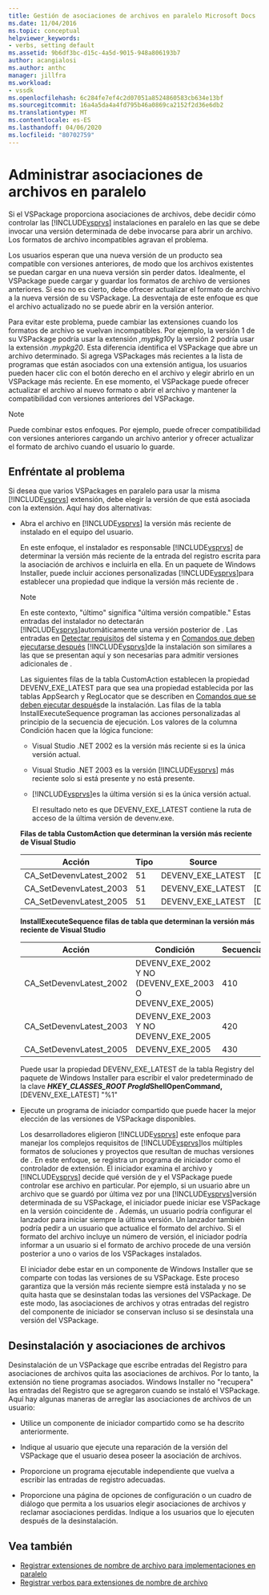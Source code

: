 ```yaml
---
title: Gestión de asociaciones de archivos en paralelo Microsoft Docs
ms.date: 11/04/2016
ms.topic: conceptual
helpviewer_keywords:
- verbs, setting default
ms.assetid: 9b6df3bc-d15c-4a5d-9015-948a806193b7
author: acangialosi
ms.author: anthc
manager: jillfra
ms.workload:
- vssdk
ms.openlocfilehash: 6c284fe7ef4c2d07051a8524860583cb634e13bf
ms.sourcegitcommit: 16a4a5da4a4fd795b46a0869ca2152f2d36e6db2
ms.translationtype: MT
ms.contentlocale: es-ES
ms.lasthandoff: 04/06/2020
ms.locfileid: "80702759"
---
```

# <a name="manage-side-by-side-file-associations"></a>Administrar asociaciones de archivos en paralelo

Si el VSPackage proporciona asociaciones de archivos, debe decidir cómo controlar las [!INCLUDE[vsprvs](../code-quality/includes/vsprvs_md.md)] instalaciones en paralelo en las que se debe invocar una versión determinada de debe invocarse para abrir un archivo. Los formatos de archivo incompatibles agravan el problema.

Los usuarios esperan que una nueva versión de un producto sea compatible con versiones anteriores, de modo que los archivos existentes se puedan cargar en una nueva versión sin perder datos. Idealmente, el VSPackage puede cargar y guardar los formatos de archivo de versiones anteriores. Si eso no es cierto, debe ofrecer actualizar el formato de archivo a la nueva versión de su VSPackage. La desventaja de este enfoque es que el archivo actualizado no se puede abrir en la versión anterior.

Para evitar este problema, puede cambiar las extensiones cuando los formatos de archivo se vuelvan incompatibles. Por ejemplo, la versión 1 de su VSPackage podría usar la extensión *,mypkg10*y la versión 2 podría usar la extensión *.mypkg20*. Esta diferencia identifica el VSPackage que abre un archivo determinado. Si agrega VSPackages más recientes a la lista de programas que están asociados con una extensión antigua, los usuarios pueden hacer clic con el botón derecho en el archivo y elegir abrirlo en un VSPackage más reciente. En ese momento, el VSPackage puede ofrecer actualizar el archivo al nuevo formato o abrir el archivo y mantener la compatibilidad con versiones anteriores del VSPackage.

> [!NOTE]
> Puede combinar estos enfoques. Por ejemplo, puede ofrecer compatibilidad con versiones anteriores cargando un archivo anterior y ofrecer actualizar el formato de archivo cuando el usuario lo guarde.

## <a name="face-the-problem"></a>Enfréntate al problema

Si desea que varios VSPackages en paralelo para usar la misma [!INCLUDE[vsprvs](../code-quality/includes/vsprvs_md.md)] extensión, debe elegir la versión de que está asociada con la extensión. Aquí hay dos alternativas:

- Abra el archivo en [!INCLUDE[vsprvs](../code-quality/includes/vsprvs_md.md)] la versión más reciente de instalado en el equipo del usuario.

   En este enfoque, el instalador es responsable [!INCLUDE[vsprvs](../code-quality/includes/vsprvs_md.md)] de determinar la versión más reciente de la entrada del registro escrita para la asociación de archivos e incluirla en ella. En un paquete de Windows Installer, puede incluir acciones personalizadas [!INCLUDE[vsprvs](../code-quality/includes/vsprvs_md.md)]para establecer una propiedad que indique la versión más reciente de .

  > [!NOTE]
  > En este contexto, "último" significa "última versión compatible." Estas entradas del instalador no detectarán [!INCLUDE[vsprvs](../code-quality/includes/vsprvs_md.md)]automáticamente una versión posterior de . Las entradas en [Detectar requisitos](../extensibility/internals/detecting-system-requirements.md) del sistema y en [Comandos que deben ejecutarse después](../extensibility/internals/commands-that-must-be-run-after-installation.md) [!INCLUDE[vsprvs](../code-quality/includes/vsprvs_md.md)]de la instalación son similares a las que se presentan aquí y son necesarias para admitir versiones adicionales de .

   Las siguientes filas de la tabla CustomAction establecen la propiedad DEVENV_EXE_LATEST para que sea una propiedad establecida por las tablas AppSearch y RegLocator que se describen en [Comandos que se deben ejecutar después](../extensibility/internals/commands-that-must-be-run-after-installation.md)de la instalación. Las filas de la tabla InstallExecuteSequence programan las acciones personalizadas al principio de la secuencia de ejecución. Los valores de la columna Condición hacen que la lógica funcione:

  - Visual Studio .NET 2002 es la versión más reciente si es la única versión actual.

  - Visual Studio .NET 2003 es la versión [!INCLUDE[vsprvs](../code-quality/includes/vsprvs_md.md)] más reciente solo si está presente y no está presente.

  - [!INCLUDE[vsprvs](../code-quality/includes/vsprvs_md.md)]es la última versión si es la única versión actual.

    El resultado neto es que DEVENV_EXE_LATEST contiene la ruta de acceso de la última versión de devenv.exe.

  **Filas de tabla CustomAction que determinan la versión más reciente de Visual Studio**

  |Acción|Tipo|Source|Destino|
  |------------|----------|------------|------------|
  |CA_SetDevenvLatest_2002|51|DEVENV_EXE_LATEST|[DEVENV_EXE_2002]|
  |CA_SetDevenvLatest_2003|51|DEVENV_EXE_LATEST|[DEVENV_EXE_2003]|
  |CA_SetDevenvLatest_2005|51|DEVENV_EXE_LATEST|[DEVENV_EXE_2005]|

  **InstallExecuteSequence filas de tabla que determinan la versión más reciente de Visual Studio**

  |Acción|Condición|Secuencia|
  |------------|---------------|--------------|
  |CA_SetDevenvLatest_2002|DEVENV_EXE_2002 Y NO (DEVENV_EXE_2003 O DEVENV_EXE_2005)|410|
  |CA_SetDevenvLatest_2003|DEVENV_EXE_2003 Y NO DEVENV_EXE_2005|420|
  |CA_SetDevenvLatest_2005|DEVENV_EXE_2005|430|

   Puede usar la propiedad DEVENV_EXE_LATEST de la tabla Registry del paquete de Windows Installer para escribir el valor predeterminado de la clave ***HKEY_CLASSES_ROOT ProgId*ShellOpenCommand,** [DEVENV_EXE_LATEST] "%1"

- Ejecute un programa de iniciador compartido que puede hacer la mejor elección de las versiones de VSPackage disponibles.

   Los desarrolladores eligieron [!INCLUDE[vsprvs](../code-quality/includes/vsprvs_md.md)] este enfoque para manejar los complejos requisitos de [!INCLUDE[vsprvs](../code-quality/includes/vsprvs_md.md)]los múltiples formatos de soluciones y proyectos que resultan de muchas versiones de . En este enfoque, se registra un programa de iniciador como el controlador de extensión. El iniciador examina el archivo y [!INCLUDE[vsprvs](../code-quality/includes/vsprvs_md.md)] decide qué versión de y el VSPackage puede controlar ese archivo en particular. Por ejemplo, si un usuario abre un archivo que se guardó por última vez por una [!INCLUDE[vsprvs](../code-quality/includes/vsprvs_md.md)]versión determinada de su VSPackage, el iniciador puede iniciar ese VSPackage en la versión coincidente de . Además, un usuario podría configurar el lanzador para iniciar siempre la última versión. Un lanzador también podría pedir a un usuario que actualice el formato del archivo. Si el formato del archivo incluye un número de versión, el iniciador podría informar a un usuario si el formato de archivo procede de una versión posterior a uno o varios de los VSPackages instalados.

   El iniciador debe estar en un componente de Windows Installer que se comparte con todas las versiones de su VSPackage. Este proceso garantiza que la versión más reciente siempre está instalada y no se quita hasta que se desinstalan todas las versiones del VSPackage. De este modo, las asociaciones de archivos y otras entradas del registro del componente de iniciador se conservan incluso si se desinstala una versión del VSPackage.

## <a name="uninstall-and-file-associations"></a>Desinstalación y asociaciones de archivos

Desinstalación de un VSPackage que escribe entradas del Registro para asociaciones de archivos quita las asociaciones de archivos. Por lo tanto, la extensión no tiene programas asociados. Windows Installer no "recupera" las entradas del Registro que se agregaron cuando se instaló el VSPackage. Aquí hay algunas maneras de arreglar las asociaciones de archivos de un usuario:

- Utilice un componente de iniciador compartido como se ha descrito anteriormente.

- Indique al usuario que ejecute una reparación de la versión del VSPackage que el usuario desea poseer la asociación de archivos.

- Proporcione un programa ejecutable independiente que vuelva a escribir las entradas de registro adecuadas.

- Proporcione una página de opciones de configuración o un cuadro de diálogo que permita a los usuarios elegir asociaciones de archivos y reclamar asociaciones perdidas. Indique a los usuarios que lo ejecuten después de la desinstalación.

## <a name="see-also"></a>Vea también

- [Registrar extensiones de nombre de archivo para implementaciones en paralelo](../extensibility/registering-file-name-extensions-for-side-by-side-deployments.md)
- [Registrar verbos para extensiones de nombre de archivo](../extensibility/registering-verbs-for-file-name-extensions.md)
